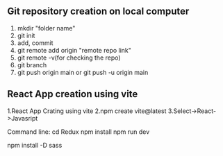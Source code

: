 

## Git repository creation on local computer 
1. mkdir "folder name" <br>
2. git init <br>
3. add, commit<br>
4. git remote add origin "remote repo link"<br>
5. git remote -v(for checking the repo)<br>
6. git branch<br>
7. git push origin main or git push -u origin main
## React App creation using vite
1.React App Crating using vite
2.npm create  vite@latest
3.Select->React->Javasript

Command line: 
  cd Redux
  npm install
  npm run dev 

npm install -D sass

